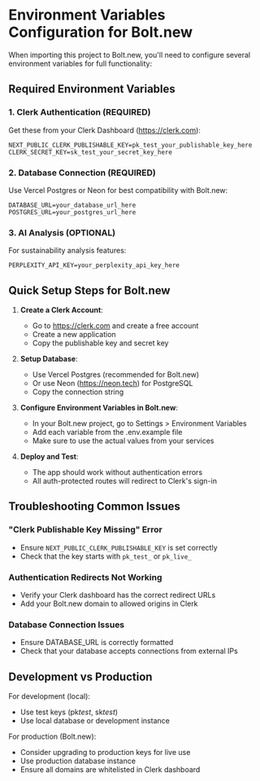 # Environment Variables Configuration for Bolt.new

When importing this project to Bolt.new, you'll need to configure several environment variables for full functionality:

## Required Environment Variables

### 1. Clerk Authentication (REQUIRED)

Get these from your Clerk Dashboard (https://clerk.com):

```
NEXT_PUBLIC_CLERK_PUBLISHABLE_KEY=pk_test_your_publishable_key_here
CLERK_SECRET_KEY=sk_test_your_secret_key_here
```

### 2. Database Connection (REQUIRED)

Use Vercel Postgres or Neon for best compatibility with Bolt.new:

```
DATABASE_URL=your_database_url_here
POSTGRES_URL=your_postgres_url_here
```

### 3. AI Analysis (OPTIONAL)

For sustainability analysis features:

```
PERPLEXITY_API_KEY=your_perplexity_api_key_here
```

## Quick Setup Steps for Bolt.new

1. **Create a Clerk Account**:

   - Go to https://clerk.com and create a free account
   - Create a new application
   - Copy the publishable key and secret key

2. **Setup Database**:

   - Use Vercel Postgres (recommended for Bolt.new)
   - Or use Neon (https://neon.tech) for PostgreSQL
   - Copy the connection string

3. **Configure Environment Variables in Bolt.new**:

   - In your Bolt.new project, go to Settings > Environment Variables
   - Add each variable from the .env.example file
   - Make sure to use the actual values from your services

4. **Deploy and Test**:
   - The app should work without authentication errors
   - All auth-protected routes will redirect to Clerk's sign-in

## Troubleshooting Common Issues

### "Clerk Publishable Key Missing" Error

- Ensure `NEXT_PUBLIC_CLERK_PUBLISHABLE_KEY` is set correctly
- Check that the key starts with `pk_test_` or `pk_live_`

### Authentication Redirects Not Working

- Verify your Clerk dashboard has the correct redirect URLs
- Add your Bolt.new domain to allowed origins in Clerk

### Database Connection Issues

- Ensure DATABASE_URL is correctly formatted
- Check that your database accepts connections from external IPs

## Development vs Production

For development (local):

- Use test keys (pk*test*, sk*test*)
- Use local database or development instance

For production (Bolt.new):

- Consider upgrading to production keys for live use
- Use production database instance
- Ensure all domains are whitelisted in Clerk dashboard
